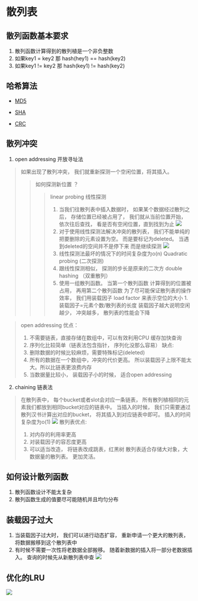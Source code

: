 # 散列表

## 散列函数基本要求
1. 散列函数计算得到的散列植是一个非负整数
2. 如果key1 = key2 那 hash(hey1) == hash(key2)
3. 如果key1 != key2 那 hash(key1) != hash(key2)

## 哈希算法 

- [MD5](https://zh.wikipedia.org/wiki/MD5)

- [SHA](https://zh.wikipedia.org/wiki/SHA%E5%AE%B6%E6%97%8F)
 
- [CRC](https://zh.wikipedia.org/wiki/SHA%E5%AE%B6%E6%97%8F)

## 散列冲突

1. open addressing 开放寻址法
> 如果出现了散列冲突， 我们就重新探测一个空闲位置，将其插入。
>> 如何探测新位置 ？ 
>>> linear probing 线性探测
>>>  1. 当我们往散列表中插入数据时， 如果某个数据经过散列之后， 存储位置已经被占用了， 我们就从当前位置开始， 依次往后查找， 看是否有空闲位置，直到找到为止
>>>  ![](https://static001.geekbang.org/resource/image/5c/d5/5c31a3127cbc00f0c63409bbe1fbd0d5.jpg)
>>>  2. 对于使用线性探测法解决冲突的散列表， 我们不能单纯的把要删除的元素设置为空。 而是要标记为deleted。 当遇到deleted的空间并不是停下来 而是继续探测
>>>  ![](https://static001.geekbang.org/resource/image/fe/1d/fe7482ba09670cbe05a9dfe4dd49bd1d.jpg)
>>>  3. 线性探测法最坏的情况下的时间复杂度为o(n)
>>> Quadratic probing (二次探测)
>>>  1. 跟线性探测相似， 探测的步长是原来的二次方
>>> double hashing （双重散列）
>>>  1. 使用一组散列函数。 当第一个散列函数 计算得到的位置被占用， 再用第二个散列函数
>> 为了尽可能保证散列表的操作效率， 我们用装载因子 load factor 来表示空位的大小
    1. 装载因子=元素个数/散列表的长度  装载因子越大说明空闲越少， 冲突越多， 散列表的性能会下降

> open addressing 优点： 
> 1. 不需要链表，直接存储在数组中，可以有效利用CPU 缓存加快查询
> 2. 序列化比较简单（链表法包含指针， 序列化没那么容易）
> 缺点:
> 1. 删除数据的时候比较麻烦，需要特殊标记(deleted)
> 2. 所有的数据在一个数组中，冲突的代价更高。 所以装载因子上限不能太大。所以比链表更浪费内存
> 3. 当数据量比较小， 装载因子小的时候， 适合open addressing
2. chaining 链表法
> 在散列表中， 每个bucket或者slot会对应一条链表， 所有散列植相同的元素我们都放到相同bucket对应的链表中。 当插入的时候， 我们只需要通过散列汉书计算出对应的bucket， 将其插入到对应链表中即可。 插入的时间复杂度为o(1)
> ![](https://static001.geekbang.org/resource/image/a4/7f/a4b77d593e4cb76acb2b0689294ec17f.jpg)
> 散列表优点:
> 1. 对内存的利用率更高
> 2. 对装载因子的容忍度更高
> 3. 可以适当改造， 将链表改成跳表，红黑树
> 散列表适合存储大对象，大数据量的散列表。 更加灵活。

## 如何设计散列函数

1. 散列函数设计不能太复杂
2. 散列函数生成的值要尽可能随机并且均匀分布

## 装载因子过大

1. 当装载因子过大时， 我们可以进行动态扩容， 重新申请一个更大的散列表， 将数据搬移到这个散列表中
2. 有时候不需要一次性将老数据全部搬移。 随着新数据的插入将一部分老数据插入。 查询的时候先从新散列表中查
![](https://static001.geekbang.org/resource/image/6d/cb/6d6736f986ec4b75dabc5472965fb9cb.jpg)

## 优化的LRU
![](https://static001.geekbang.org/resource/image/ea/6e/eaefd5f4028cc7d4cfbb56b24ce8ae6e.jpg)
